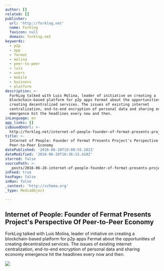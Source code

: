 ```yaml
---
author: []
related: []
publisher:
  url: 'http://forklog.net'
  name: Forklog
  favicon: null
  domain: forklog.net
keywords:
  - p2p
  - app
  - fermat
  - molina
  - peer-to-peer
  - luis
  - users
  - mobile
  - business
  - platform
description: >-
  ForkLog talked with Luis Molina, leader of initiative on creating a
  blockchain-based platform for p2p apps Fermat about the opportunities of
  creating decentralized services. The issues of existing internet
  centralization, end-to-end encryption of personal data and sharing economy
  emergence hit the headlines every now and then.
inLanguage: en
app_links: []
isBasedOnUrl: >-
  http://forklog.net/internet-of-people-founder-of-fermat-presents-projects-perspective-of-peer-to-peer-economy/
title: >-
  Internet of People: Founder of Fermat Presents Project's Perspective Of
  Peer-to-Peer Economy
datePublished: '2016-06-28T19:08:55.282Z'
dateModified: '2016-06-28T16:36:15.418Z'
starred: false
sourcePath: >-
  _posts/2016-06-28-internet-of-people-founder-of-fermat-presents-projects-per.md
inFeed: true
hasPage: false
inNav: false
_context: 'http://schema.org'
_type: MediaObject

---
```

<article style=""><h1>Internet of People: Founder of Fermat Presents Project's Perspective Of Peer-to-Peer Economy</h1><p>ForkLog talked with Luis Molina, leader of initiative on creating a blockchain-based platform for p2p apps Fermat about the opportunities of creating decentralized services. The issues of existing internet centralization, end-to-end encryption of personal data and sharing economy emergence hit the headlines every now and then.</p><img src="http://forklog.net/wp-content/uploads/2016/06/Fermat-Architecture.png" /></article>
